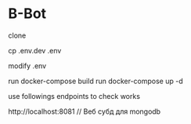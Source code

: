 # B-Bot

clone

cp .env.dev .env

modify .env

run docker-compose build
run docker-compose up -d

use followings endpoints to check works

http://localhost:8081  // Веб субд для mongodb
